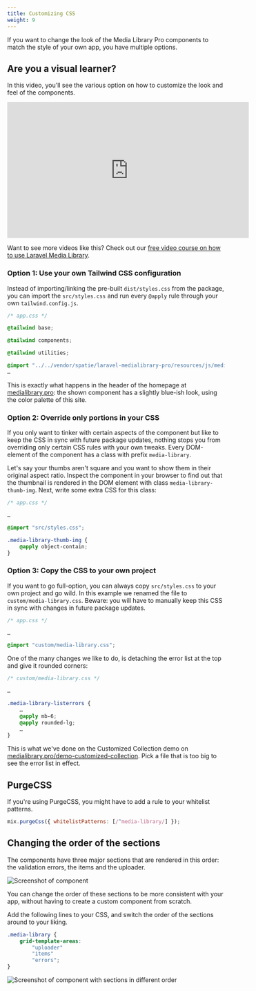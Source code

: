```yaml
---
title: Customizing CSS
weight: 9
---
```


If you want to change the look of the Media Library Pro components to match the style of your own app, you have multiple options.

## Are you a visual learner?

In this video, you'll see the various option on how to customize the look and feel of the components.

<iframe width="560" height="315" src="https://www.youtube.com/embed/eSRUY6RTtug" frameborder="0" allow="accelerometer; autoplay; clipboard-write; encrypted-media; gyroscope; picture-in-picture" allowfullscreen></iframe>

Want to see more videos like this? Check out our [free video course on how to use Laravel Media Library](https://spatie.be/videos/discovering-laravel-media-library).

### Option 1: Use your own Tailwind CSS configuration

Instead of importing/linking the pre-built `dist/styles.css` from the package, you can import the `src/styles.css` and run every `@apply` rule through your own `tailwind.config.js`.

```css
/* app.css */

@tailwind base;

@tailwind components;

@tailwind utilities;

@import "../../vendor/spatie/laravel-medialibrary-pro/resources/js/media-library-pro-styles/src/styles.css";
…
```

This is exactly what happens in the header of the homepage at [medialibrary.pro](https://medialibrary.pro): the shown component has a slightly blue-ish look, using the color palette of this site.

### Option 2: Override only portions in your CSS

If you only want to tinker with certain aspects of the component but like to keep the CSS in sync with future package updates, nothing stops you from overriding only certain CSS rules with your own tweaks. Every DOM-element of the component has a class with prefix `media-library`.

Let's say your thumbs aren't square and you want to show them in their original aspect ratio.
Inspect the component in your browser to find out that the thumbnail is rendered in the DOM element with class `media-library-thumb-img`. Next, write some extra CSS for this class:

```css
/* app.css */

…

@import "src/styles.css";

.media-library-thumb-img {
    @apply object-contain;
}

```

### Option 3: Copy the CSS to your own project

If you want to go full-option, you can always copy `src/styles.css` to your own project and go wild.
In this example we renamed the file to `custom/media-library.css`.
Beware: you will have to manually keep this CSS in sync with changes in future package updates.

```css
/* app.css */

…

@import "custom/media-library.css";
```

One of the many changes we like to do, is detaching the error list at the top and give it rounded corners:

```css
/* custom/media-library.css */

…

.media-library-listerrors {
    …
    @apply mb-6;
    @apply rounded-lg;
    …
}
```

This is what we've done on the Customized Collection demo on [medialibrary.pro/demo-customized-collection](http://medialibrary.pro/demo-customized-collection). Pick a file that is too big to see the error list in effect.

## PurgeCSS

If you're using PurgeCSS, you might have to add a rule to your whitelist patterns.

```js
mix.purgeCss({ whitelistPatterns: [/^media-library/] });
```

## Changing the order of the sections

The components have three major sections that are rendered in this order: the validation errors, the items and the uploader.

![Screenshot of component](/docs/laravel-medialibrary/v10/images/pro/sections.png)

You can change the order of these sections to be more consistent with your app, without having to create a custom component from scratch.

Add the following lines to your CSS, and switch the order of the sections around to your liking.

```css
.media-library {
    grid-template-areas:
        "uploader"
        "items"
        "errors";
}
```

![Screenshot of component with sections in different order](/docs/laravel-medialibrary/v10/images/pro/sections-order-switched.png)
